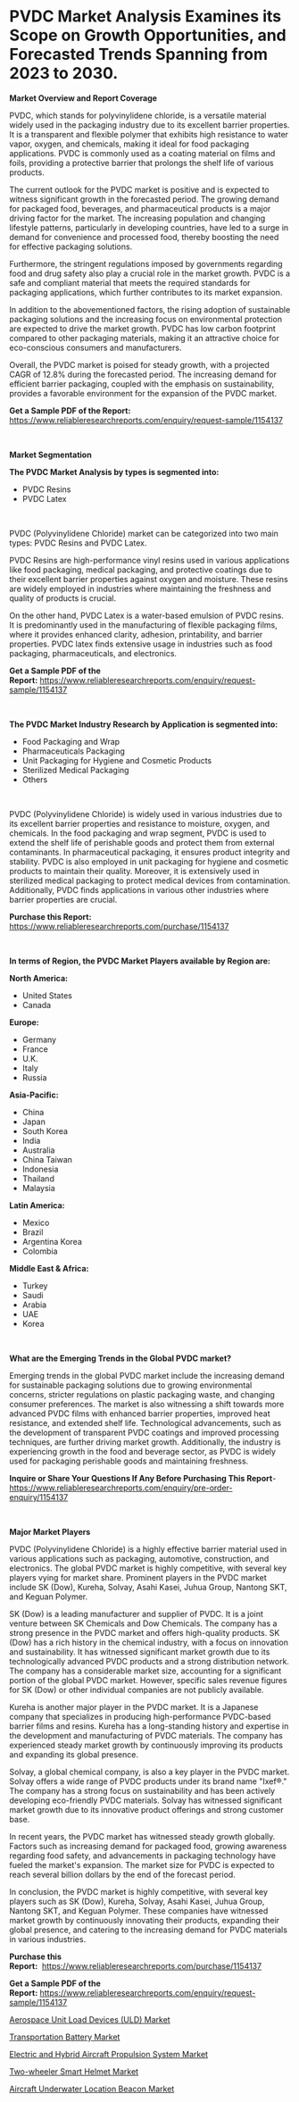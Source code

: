 <p><h1>PVDC Market Analysis Examines its Scope on Growth Opportunities, and Forecasted Trends Spanning from 2023 to 2030.</h1></p><p><strong>Market Overview and Report Coverage</strong></p>
<p><p>PVDC, which stands for polyvinylidene chloride, is a versatile material widely used in the packaging industry due to its excellent barrier properties. It is a transparent and flexible polymer that exhibits high resistance to water vapor, oxygen, and chemicals, making it ideal for food packaging applications. PVDC is commonly used as a coating material on films and foils, providing a protective barrier that prolongs the shelf life of various products.</p><p>The current outlook for the PVDC market is positive and is expected to witness significant growth in the forecasted period. The growing demand for packaged food, beverages, and pharmaceutical products is a major driving factor for the market. The increasing population and changing lifestyle patterns, particularly in developing countries, have led to a surge in demand for convenience and processed food, thereby boosting the need for effective packaging solutions.</p><p>Furthermore, the stringent regulations imposed by governments regarding food and drug safety also play a crucial role in the market growth. PVDC is a safe and compliant material that meets the required standards for packaging applications, which further contributes to its market expansion.</p><p>In addition to the abovementioned factors, the rising adoption of sustainable packaging solutions and the increasing focus on environmental protection are expected to drive the market growth. PVDC has low carbon footprint compared to other packaging materials, making it an attractive choice for eco-conscious consumers and manufacturers.</p><p>Overall, the PVDC market is poised for steady growth, with a projected CAGR of 12.8% during the forecasted period. The increasing demand for efficient barrier packaging, coupled with the emphasis on sustainability, provides a favorable environment for the expansion of the PVDC market.</p></p>
<p><strong>Get a Sample PDF of the Report:</strong> <a href="https://www.reliableresearchreports.com/enquiry/request-sample/1154137">https://www.reliableresearchreports.com/enquiry/request-sample/1154137</a></p>
<p>&nbsp;</p>
<p><strong>Market Segmentation</strong></p>
<p><strong>The PVDC Market Analysis by types is segmented into:</strong></p>
<p><ul><li>PVDC Resins</li><li>PVDC Latex</li></ul></p>
<p>&nbsp;</p>
<p><p>PVDC (Polyvinylidene Chloride) market can be categorized into two main types: PVDC Resins and PVDC Latex. </p><p>PVDC Resins are high-performance vinyl resins used in various applications like food packaging, medical packaging, and protective coatings due to their excellent barrier properties against oxygen and moisture. These resins are widely employed in industries where maintaining the freshness and quality of products is crucial.</p><p>On the other hand, PVDC Latex is a water-based emulsion of PVDC resins. It is predominantly used in the manufacturing of flexible packaging films, where it provides enhanced clarity, adhesion, printability, and barrier properties. PVDC latex finds extensive usage in industries such as food packaging, pharmaceuticals, and electronics.</p></p>
<p><strong>Get a Sample PDF of the Report:</strong>&nbsp;<a href="https://www.reliableresearchreports.com/enquiry/request-sample/1154137">https://www.reliableresearchreports.com/enquiry/request-sample/1154137</a></p>
<p>&nbsp;</p>
<p><strong>The PVDC Market Industry Research by Application is segmented into:</strong></p>
<p><ul><li>Food Packaging and Wrap</li><li>Pharmaceuticals Packaging</li><li>Unit Packaging for Hygiene and Cosmetic Products</li><li>Sterilized Medical Packaging</li><li>Others</li></ul></p>
<p>&nbsp;</p>
<p><p>PVDC (Polyvinylidene Chloride) is widely used in various industries due to its excellent barrier properties and resistance to moisture, oxygen, and chemicals. In the food packaging and wrap segment, PVDC is used to extend the shelf life of perishable goods and protect them from external contaminants. In pharmaceutical packaging, it ensures product integrity and stability. PVDC is also employed in unit packaging for hygiene and cosmetic products to maintain their quality. Moreover, it is extensively used in sterilized medical packaging to protect medical devices from contamination. Additionally, PVDC finds applications in various other industries where barrier properties are crucial.</p></p>
<p><strong>Purchase this Report:</strong>&nbsp; <a href="https://www.reliableresearchreports.com/purchase/1154137">https://www.reliableresearchreports.com/purchase/1154137</a></p>
<p>&nbsp;</p>
<p><strong>In terms of Region, the PVDC Market Players available by Region are:</strong></p>
<p>
    <p> <strong> North America: </strong>
        <ul>
            <li>United States</li>
            <li>Canada</li>
        </ul>
        </p> 
    <p> <strong> Europe: </strong>
        <ul>
            <li>Germany</li>
            <li>France</li>
            <li>U.K.</li>
            <li>Italy</li>
            <li>Russia</li>
        </ul>
        </p> 
    <p> <strong> Asia-Pacific: </strong>
        <ul>
            <li>China</li>
            <li>Japan</li>
            <li>South Korea</li>
            <li>India</li>
            <li>Australia</li>
            <li>China Taiwan</li>
            <li>Indonesia</li>
            <li>Thailand</li>
            <li>Malaysia</li>
        </ul>
        </p> 
    <p> <strong> Latin America: </strong>
        <ul>
            <li>Mexico</li>
            <li>Brazil</li>
            <li>Argentina Korea</li>
            <li>Colombia</li>
        </ul>
        </p> 
    <p> <strong> Middle East & Africa: </strong>
        <ul>
            <li>Turkey</li>
            <li>Saudi</li>
            <li>Arabia</li>
            <li>UAE</li>
            <li>Korea</li>
        </ul>
    </p>
    </p>
<p>&nbsp;</p>
<p><strong>What are the Emerging Trends in the Global PVDC market?</strong></p>
<p><p>Emerging trends in the global PVDC market include the increasing demand for sustainable packaging solutions due to growing environmental concerns, stricter regulations on plastic packaging waste, and changing consumer preferences. The market is also witnessing a shift towards more advanced PVDC films with enhanced barrier properties, improved heat resistance, and extended shelf life. Technological advancements, such as the development of transparent PVDC coatings and improved processing techniques, are further driving market growth. Additionally, the industry is experiencing growth in the food and beverage sector, as PVDC is widely used for packaging perishable goods and maintaining freshness.</p></p>
<p><strong>Inquire or Share Your Questions If Any Before Purchasing This Report</strong>- <a href="https://www.reliableresearchreports.com/enquiry/pre-order-enquiry/1154137">https://www.reliableresearchreports.com/enquiry/pre-order-enquiry/1154137</a></p>
<p>&nbsp;</p>
<p><strong>Major Market Players</strong></p>
<p><p>PVDC (Polyvinylidene Chloride) is a highly effective barrier material used in various applications such as packaging, automotive, construction, and electronics. The global PVDC market is highly competitive, with several key players vying for market share. Prominent players in the PVDC market include SK (Dow), Kureha, Solvay, Asahi Kasei, Juhua Group, Nantong SKT, and Keguan Polymer.</p><p>SK (Dow) is a leading manufacturer and supplier of PVDC. It is a joint venture between SK Chemicals and Dow Chemicals. The company has a strong presence in the PVDC market and offers high-quality products. SK (Dow) has a rich history in the chemical industry, with a focus on innovation and sustainability. It has witnessed significant market growth due to its technologically advanced PVDC products and a strong distribution network. The company has a considerable market size, accounting for a significant portion of the global PVDC market. However, specific sales revenue figures for SK (Dow) or other individual companies are not publicly available.</p><p>Kureha is another major player in the PVDC market. It is a Japanese company that specializes in producing high-performance PVDC-based barrier films and resins. Kureha has a long-standing history and expertise in the development and manufacturing of PVDC materials. The company has experienced steady market growth by continuously improving its products and expanding its global presence.</p><p>Solvay, a global chemical company, is also a key player in the PVDC market. Solvay offers a wide range of PVDC products under its brand name "Ixef®." The company has a strong focus on sustainability and has been actively developing eco-friendly PVDC materials. Solvay has witnessed significant market growth due to its innovative product offerings and strong customer base.</p><p>In recent years, the PVDC market has witnessed steady growth globally. Factors such as increasing demand for packaged food, growing awareness regarding food safety, and advancements in packaging technology have fueled the market's expansion. The market size for PVDC is expected to reach several billion dollars by the end of the forecast period.</p><p>In conclusion, the PVDC market is highly competitive, with several key players such as SK (Dow), Kureha, Solvay, Asahi Kasei, Juhua Group, Nantong SKT, and Keguan Polymer. These companies have witnessed market growth by continuously innovating their products, expanding their global presence, and catering to the increasing demand for PVDC materials in various industries.</p></p>
<p><strong>Purchase this Report:</strong>&nbsp;&nbsp;<a href="https://www.reliableresearchreports.com/purchase/1154137">https://www.reliableresearchreports.com/purchase/1154137</a></p>
<p></p>
<p><strong>Get a Sample PDF of the Report:</strong>&nbsp;<a href="https://www.reliableresearchreports.com/enquiry/request-sample/1154137">https://www.reliableresearchreports.com/enquiry/request-sample/1154137</a></p>
<p><p><a href="https://medium.com/@jenniebrown07/aerospace-unit-load-devices-uld-market-trends-and-market-analysis-forecasted-for-period-2023-2030-1a61cad24cd9">Aerospace Unit Load Devices (ULD) Market</a></p><p><a href="https://medium.com/@markuspagac/transportation-battery-market-insight-market-trends-growth-forecasted-from-2023-to-2030-7efa43b2ad32">Transportation Battery Market</a></p><p><a href="https://medium.com/@albertakoss2023/electric-and-hybrid-aircraft-propulsion-system-market-insights-into-market-cagr-market-trends-73ff0ff1ee11">Electric and Hybrid Aircraft Propulsion System Market</a></p><p><a href="https://medium.com/@janbogisich/two-wheeler-smart-helmet-market-analysis-its-cagr-market-segmentation-and-global-industry-19ef64ad596e">Two-wheeler Smart Helmet Market</a></p><p><a href="https://medium.com/@dinafritsch/aircraft-underwater-location-beacon-market-the-key-to-successful-business-strategy-forecast-till-758145e3040f">Aircraft Underwater Location Beacon Market</a></p></p>